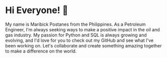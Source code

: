 # Hi Everyone! :wave:

My name is Maribick Postanes from the Philippines. As a Petroleum Engineer, I'm always seeking ways to make a positive impact in the oil and gas industry. My passion for Python and SQL is always growing and evolving, and I'd love for you to check out my GitHub and see what I've been working on. Let's collaborate and create something amazing together to make a difference on the world.
